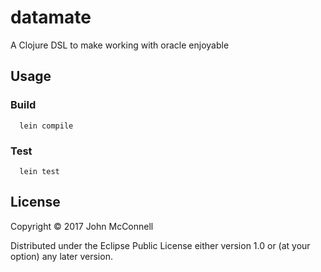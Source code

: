 # datamate

A Clojure DSL to make working with oracle enjoyable

## Usage

### Build

```
  lein compile
```

### Test

```
  lein test
```

## License

Copyright © 2017 John McConnell

Distributed under the Eclipse Public License either version 1.0 or (at
your option) any later version.
